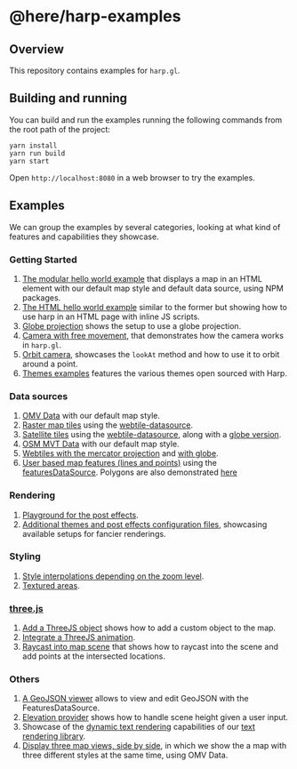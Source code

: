 # @here/harp-examples

## Overview

This repository contains examples for `harp.gl`.

## Building and running

You can build and run the examples running the following commands from the root path of the project:

```shell
yarn install
yarn run build
yarn start
```

Open `http://localhost:8080` in a web browser to try the examples.

## Examples

We can group the examples by several categories, looking at what kind of features and capabilities they showcase.

### Getting Started

1. [The modular hello world example](./src/getting-started_hello-world_npm.ts) that displays a map in an HTML element with our default map style and default data source, using NPM packages.
1. [The HTML hello world example](./src/getting-started_hello-world_js-bundle.ts) similar to the former but showing how to use harp in an HTML page with inline JS scripts.
1. [Globe projection](./src/getting-started_globe-projection.ts) shows the setup to use a globe projection.
1. [Camera with free movement](./src/getting-started_free-camera.ts), that demonstrates how the camera works in `harp.gl`.
1. [Orbit camera](./src/getting-started_orbiting-view.ts), showcases the `lookAt` method and how to use it to orbit around a point.
1. [Themes examples](./src/getting-started_open-sourced-themes.ts) features the various themes open sourced with Harp.

### Data sources

1. [OMV Data](./src/getting-started_hello-world_npm.ts) with our default map style.
1. [Raster map tiles](./src/datasource_webtile.ts) using the [webtile-datasource](../harp-webtile-datasource/README.md).
1. [Satellite tiles](./src/datasource_satellite-tile.ts) using the [webtile-datasource](../harp-webtile-datasource/README.md), along with a [globe version](./src/datasource_satellite-tile_globe.ts).
1. [OSM MVT Data](./src/datasource_xyzmvt.ts) with our default map style.
1. [Webtiles with the mercator projection](./src/datasource_webtile.ts) and [with globe](datasource_webtile_globe.ts).
1. [User based map features (lines and points)](./src/datasource_features_lines+points.ts) using the [featuresDataSource](../harp-features-datasource/README.md). Polygons are also demonstrated [here](./src/datasource_features_polygons.ts)

### Rendering

1. [Playground for the post effects](./src/effects_all.ts).
1. [Additional themes and post effects configuration files](./src/effects_themes.ts), showcasing available setups for fancier renderings.

### Styling

1. [Style interpolations depending on the zoom level](./src/styling_interpolations.ts).
1. [Textured areas](./src/styling_textured-areas.ts).

### [three.js](https://threejs.org/)

1. [Add a ThreeJS object](./src/threejs_add-object.ts) shows how to add a custom object to the map.
1. [Integrate a ThreeJS animation](./src/threejs_animation.ts).
1. [Raycast into map scene](./src/threejs_raycast.ts) that shows how to raycast into the scene and add points at the intersected locations.

### Others

1. [A GeoJSON viewer](./src/geojson.ts) allows to view and edit GeoJSON with the FeaturesDataSource.
1. [Elevation provider](./src/elevation-provider.ts) shows how to handle scene height given a user input.
1. Showcase of the [dynamic text rendering](./src/textcanvas.ts) capabilities of our [text rendering library](../harp-text-canvas/README.md).
1. [Display three map views, side by side](./src/triple-view.ts), in which we show the a map with three different styles at the same time, using OMV Data.
